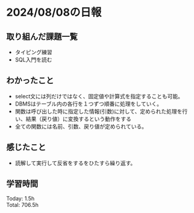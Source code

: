 # 2024/08/08の日報
## 取り組んだ課題一覧
* タイピング練習
* SQL入門を読む
## わかったこと
* select文には列だけではなく、固定値や計算式を指定することも可能。
*  DBMSはテーブル内の各行を１つずつ順番に処理をしていく。
*  関数は呼び出した時に指定した情報(引数)に対して、定められた処理を行い、結果（戻り値）に変換するという動作をする
*  全ての関数には名前、引数、戻り値が定められている。
## 感じたこと
* 読解して実行して反省をするをひたすら繰り返す。
## 学習時間
Today: 1.5h<br>
Total: 706.5h
